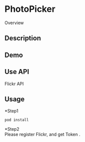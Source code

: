 PhotoPicker
===
Overview

## Description

## Demo

## Use API 
Flickr API 
## Usage
*Step1
```
pod install
```
*Step2  
Please register Flickr, and get Token .
